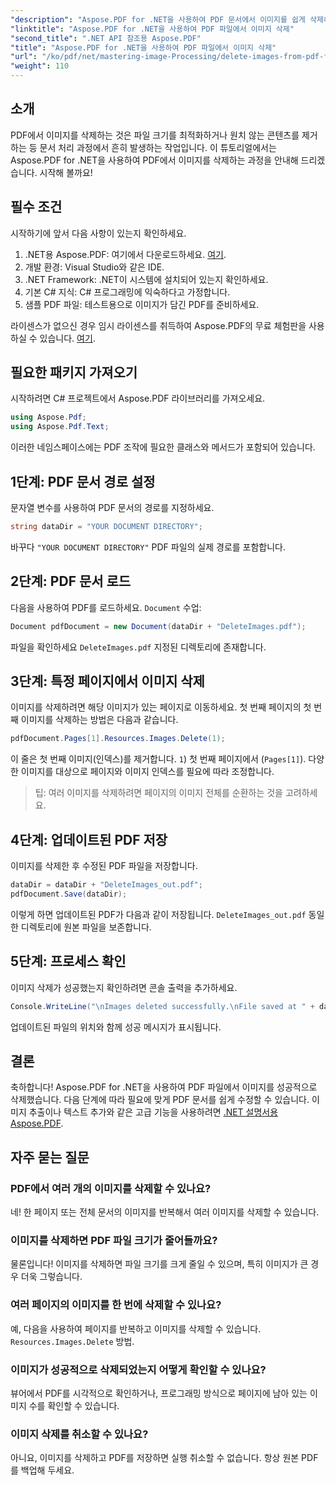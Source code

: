 ```yaml
---
"description": "Aspose.PDF for .NET을 사용하여 PDF 문서에서 이미지를 쉽게 삭제하는 방법을 알아보세요. 이 단계별 튜토리얼은 PDF 파일을 로드하고 이미지를 제거하는 과정을 안내합니다."
"linktitle": "Aspose.PDF for .NET을 사용하여 PDF 파일에서 이미지 삭제"
"second_title": ".NET API 참조용 Aspose.PDF"
"title": "Aspose.PDF for .NET을 사용하여 PDF 파일에서 이미지 삭제"
"url": "/ko/pdf/net/mastering-image-Processing/delete-images-from-pdf-files/"
"weight": 110
---
```


## 소개

PDF에서 이미지를 삭제하는 것은 파일 크기를 최적화하거나 원치 않는 콘텐츠를 제거하는 등 문서 처리 과정에서 흔히 발생하는 작업입니다. 이 튜토리얼에서는 Aspose.PDF for .NET을 사용하여 PDF에서 이미지를 삭제하는 과정을 안내해 드리겠습니다. 시작해 볼까요!

## 필수 조건

시작하기에 앞서 다음 사항이 있는지 확인하세요.

1. .NET용 Aspose.PDF: 여기에서 다운로드하세요. [여기](https://releases.aspose.com/pdf/net/).
2. 개발 환경: Visual Studio와 같은 IDE.
3. .NET Framework: .NET이 시스템에 설치되어 있는지 확인하세요.
4. 기본 C# 지식: C# 프로그래밍에 익숙하다고 가정합니다.
5. 샘플 PDF 파일: 테스트용으로 이미지가 담긴 PDF를 준비하세요.

라이센스가 없으신 경우 임시 라이센스를 취득하여 Aspose.PDF의 무료 체험판을 사용하실 수 있습니다. [여기](https://purchase.aspose.com/temporary-license/).

## 필요한 패키지 가져오기

시작하려면 C# 프로젝트에서 Aspose.PDF 라이브러리를 가져오세요.

```csharp
using Aspose.Pdf;
using Aspose.Pdf.Text;
```

이러한 네임스페이스에는 PDF 조작에 필요한 클래스와 메서드가 포함되어 있습니다.

## 1단계: PDF 문서 경로 설정

문자열 변수를 사용하여 PDF 문서의 경로를 지정하세요.

```csharp
string dataDir = "YOUR DOCUMENT DIRECTORY";
```

바꾸다 `"YOUR DOCUMENT DIRECTORY"` PDF 파일의 실제 경로를 포함합니다.

## 2단계: PDF 문서 로드

다음을 사용하여 PDF를 로드하세요. `Document` 수업:

```csharp
Document pdfDocument = new Document(dataDir + "DeleteImages.pdf");
```

파일을 확인하세요 `DeleteImages.pdf` 지정된 디렉토리에 존재합니다.

## 3단계: 특정 페이지에서 이미지 삭제

이미지를 삭제하려면 해당 이미지가 있는 페이지로 이동하세요. 첫 번째 페이지의 첫 번째 이미지를 삭제하는 방법은 다음과 같습니다.

```csharp
pdfDocument.Pages[1].Resources.Images.Delete(1);
```

이 줄은 첫 번째 이미지(인덱스)를 제거합니다. `1`) 첫 번째 페이지에서 (`Pages[1]`). 다양한 이미지를 대상으로 페이지와 이미지 인덱스를 필요에 따라 조정합니다.

> 팁: 여러 이미지를 삭제하려면 페이지의 이미지 전체를 순환하는 것을 고려하세요.

## 4단계: 업데이트된 PDF 저장

이미지를 삭제한 후 수정된 PDF 파일을 저장합니다.

```csharp
dataDir = dataDir + "DeleteImages_out.pdf";
pdfDocument.Save(dataDir);
```

이렇게 하면 업데이트된 PDF가 다음과 같이 저장됩니다. `DeleteImages_out.pdf` 동일한 디렉토리에 원본 파일을 보존합니다.

## 5단계: 프로세스 확인

이미지 삭제가 성공했는지 확인하려면 콘솔 출력을 추가하세요.

```csharp
Console.WriteLine("\nImages deleted successfully.\nFile saved at " + dataDir);
```

업데이트된 파일의 위치와 함께 성공 메시지가 표시됩니다.

## 결론

축하합니다! Aspose.PDF for .NET을 사용하여 PDF 파일에서 이미지를 성공적으로 삭제했습니다. 다음 단계에 따라 필요에 맞게 PDF 문서를 쉽게 수정할 수 있습니다. 이미지 추출이나 텍스트 추가와 같은 고급 기능을 사용하려면 [.NET 설명서용 Aspose.PDF](https://reference.aspose.com/pdf/net/).

## 자주 묻는 질문

### PDF에서 여러 개의 이미지를 삭제할 수 있나요?
네! 한 페이지 또는 전체 문서의 이미지를 반복해서 여러 이미지를 삭제할 수 있습니다.

### 이미지를 삭제하면 PDF 파일 크기가 줄어들까요?
물론입니다! 이미지를 삭제하면 파일 크기를 크게 줄일 수 있으며, 특히 이미지가 큰 경우 더욱 그렇습니다.

### 여러 페이지의 이미지를 한 번에 삭제할 수 있나요?
예, 다음을 사용하여 페이지를 반복하고 이미지를 삭제할 수 있습니다. `Resources.Images.Delete` 방법.

### 이미지가 성공적으로 삭제되었는지 어떻게 확인할 수 있나요?
뷰어에서 PDF를 시각적으로 확인하거나, 프로그래밍 방식으로 페이지에 남아 있는 이미지 수를 확인할 수 있습니다.

### 이미지 삭제를 취소할 수 있나요?
아니요, 이미지를 삭제하고 PDF를 저장하면 실행 취소할 수 없습니다. 항상 원본 PDF를 백업해 두세요.